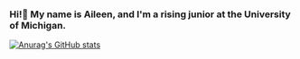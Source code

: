 ### Hi!👋 My name is Aileen, and I'm a rising junior at the University of Michigan.

[![Anurag's GitHub stats](https://github-readme-stats.vercel.app/api?username=aileen-ji)](https://github-readme-stats.vercel.app/api?username=aileen-ji&count_private=true&show_icons=true)
<!--
**aileen-ji/aileen-ji** is a ✨ _special_ ✨ repository because its `README.md` (this file) appears on your GitHub profile.

Here are some ideas to get you started:

- 🔭 I’m currently working on ...
- 🌱 I’m currently learning ...
- 👯 I’m looking to collaborate on ...
- 🤔 I’m looking for help with ...
- 💬 Ask me about ...
- 📫 How to reach me: ...
- 😄 Pronouns: ...
- ⚡ Fun fact: ...
-->
